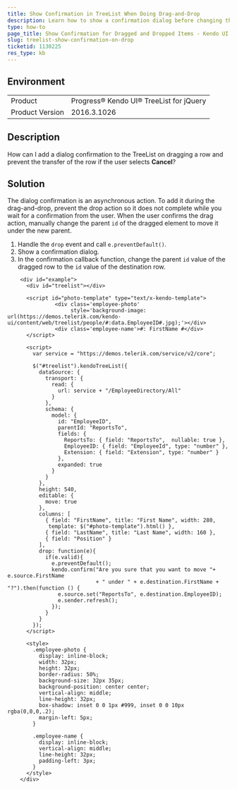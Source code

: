 ```yaml
---
title: Show Confirmation in TreeList When Doing Drag-and-Drop
description: Learn how to show a confirmation dialog before changing the position of a dropped row in the Kendo UI TreeList.
type: how-to
page_title: Show Confirmation for Dragged and Dropped Items - Kendo UI TreeList for jQuery
slug: treelist-show-confirmation-on-drop
ticketid: 1130225
res_type: kb
---
```


## Environment

<table>
	<tr>
		<td>Product</td>
		<td>Progress® Kendo UI® TreeList for jQuery</td>
	</tr>
	<tr>
		<td>Product Version</td>
		<td>2016.3.1026</td>
	</tr>
</table>


## Description

How can I add a dialog confirmation to the TreeList on dragging a row and prevent the transfer of the row if the user selects **Cancel**?

## Solution

The dialog confirmation is an asynchronous action. To add it during the drag-and-drop, prevent the drop action so it does not complete while you wait for a confirmation from the user. When the user confirms the drag action, manually change the parent `id` of the dragged element to move it under the new parent.

1. Handle the `drop` event and call `e.preventDefault()`.
1. Show a confirmation dialog.
1. In the confirmation callback function, change the parent `id` value of the dragged row to the `id` value of the destination row.

```dojo
    <div id="example">
      <div id="treelist"></div>

      <script id="photo-template" type="text/x-kendo-template">
               <div class='employee-photo'
                    style='background-image: url(https://demos.telerik.com/kendo-ui/content/web/treelist/people/#:data.EmployeeID#.jpg);'></div>
               <div class='employee-name'>#: FirstName #</div>
      </script>

      <script>
        var service = "https://demos.telerik.com/service/v2/core";

        $("#treelist").kendoTreeList({
          dataSource: {
            transport: {
              read: {
                url: service + "/EmployeeDirectory/All"
              }
            },
            schema: {
              model: {
                id: "EmployeeID",
                parentId: "ReportsTo",
                fields: {
                  ReportsTo: { field: "ReportsTo",  nullable: true },
                  EmployeeID: { field: "EmployeeId", type: "number" },
                  Extension: { field: "Extension", type: "number" }
                },
                expanded: true
              }
            }
          },
          height: 540,
          editable: {
            move: true
          },
          columns: [
            { field: "FirstName", title: "First Name", width: 280,
             template: $("#photo-template").html() },
            { field: "LastName", title: "Last Name", width: 160 },
            { field: "Position" }
          ],
          drop: function(e){
            if(e.valid){
              e.preventDefault();
              kendo.confirm("Are you sure that you want to move "+ e.source.FirstName
                            + " under " + e.destination.FirstName + "?").then(function () {
                e.source.set("ReportsTo", e.destination.EmployeeID);
                e.sender.refresh();
              });
            }
          }
        });
      </script>

      <style>
        .employee-photo {
          display: inline-block;
          width: 32px;
          height: 32px;
          border-radius: 50%;
          background-size: 32px 35px;
          background-position: center center;
          vertical-align: middle;
          line-height: 32px;
          box-shadow: inset 0 0 1px #999, inset 0 0 10px rgba(0,0,0,.2);
          margin-left: 5px;
        }

        .employee-name {
          display: inline-block;
          vertical-align: middle;
          line-height: 32px;
          padding-left: 3px;
        }
      </style>
    </div>
```
